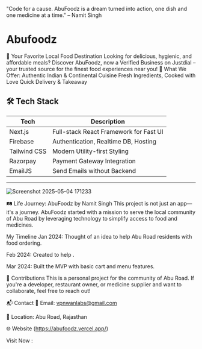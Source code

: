 
"Code for a cause. AbuFoodz is a dream turned into action, one dish and one medicine at a time." – Namit Singh

# Abufoodz
📍 Your Favorite Local Food Destination  Looking for delicious, hygienic, and affordable meals? Discover AbuFoodz, now a Verified Business on Justdial – your trusted source for the finest food experiences near you!  🍛 What We Offer:  Authentic Indian &amp; Continental Cuisine  Fresh Ingredients, Cooked with Love  Quick Delivery &amp; Takeaway 

## 🛠 Tech Stack

| Tech        | Description                                |
|-------------|--------------------------------------------|
| Next.js     | Full-stack React Framework for Fast UI     |
| Firebase    | Authentication, Realtime DB, Hosting       |
| Tailwind CSS| Modern Utility-first Styling               |
| Razorpay    | Payment Gateway Integration                |
| EmailJS     | Send Emails without Backend                |

---

![Screenshot 2025-05-04 171233](https://github.com/user-attachments/assets/c27cf00e-5eb4-4cce-93ee-159820655893)


🛤️ Life Journey: AbuFoodz by Namit Singh
This project is not just an app—it's a journey. AbuFoodz started with a mission to serve the local community of Abu Road by leveraging technology to simplify access to food and medicines.

My Timeline
Jan 2024: Thought of an idea to help Abu Road residents with food ordering.

Feb 2024: Created to help .

Mar 2024: Built the MVP with basic cart and menu features.

🤝 Contributions
This is a personal project for the community of Abu Road. If you're a developer, restaurant owner, or medicine supplier and want to collaborate, feel free to reach out!

📬 Contact
📧 Email: vpnwanlabs@gmail.com

📍 Location: Abu Road, Rajasthan

🌐 Website (https://abufoodz.vercel.app/)


Visit Now : 
